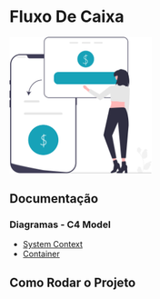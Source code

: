 # Fluxo De Caixa

<img src="./images/money.svg" width="250px"/>


## Documentação

### Diagramas - C4 Model

- [System Context](./)
- [Container](./)

## Como Rodar o Projeto

